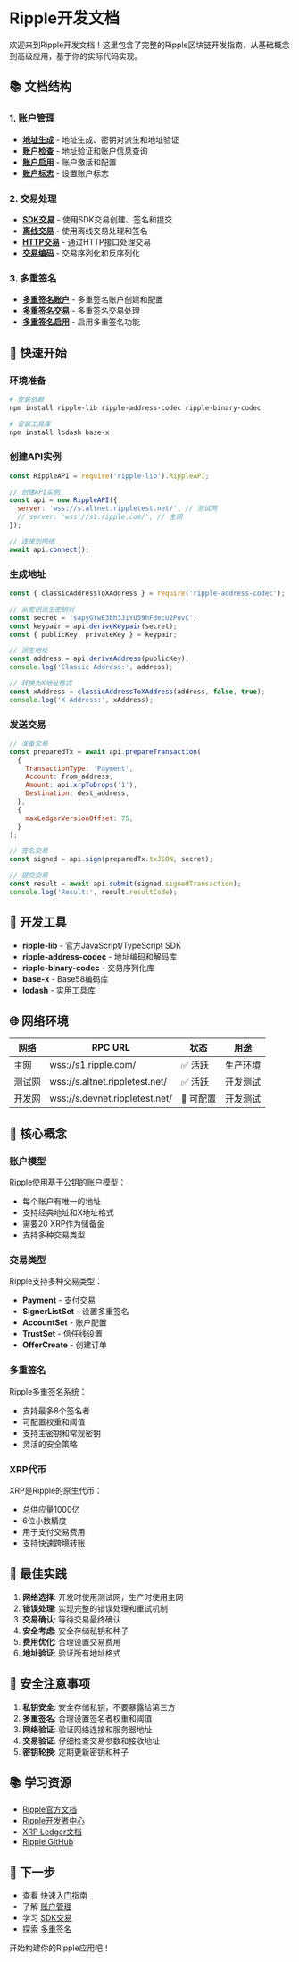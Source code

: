 # Ripple开发文档

欢迎来到Ripple开发文档！这里包含了完整的Ripple区块链开发指南，从基础概念到高级应用，基于你的实际代码实现。

## 📚 文档结构

### 1. 账户管理
- **[地址生成](./account/address.md)** - 地址生成、密钥对派生和地址验证
- **[账户检查](./account/check.md)** - 地址验证和账户信息查询
- **[账户启用](./account/enable.md)** - 账户激活和配置
- **[账户标志](./account/flag.md)** - 设置账户标志

### 2. 交易处理
- **[SDK交易](./tx/sign-sdk.md)** - 使用SDK交易创建、签名和提交
- **[离线交易](./tx/sign-external.md)** - 使用离线交易处理和签名
- **[HTTP交易](./tx/http.md)** - 通过HTTP接口处理交易
- **[交易编码](./tx/codec.md)** - 交易序列化和反序列化

### 3. 多重签名
- **[多重签名账户](./multisig/account.md)** - 多重签名账户创建和配置
- **[多重签名交易](./multisig/tx.md)** - 多重签名交易处理
- **[多重签名启用](./multisig/enable.md)** - 启用多重签名功能

## 🚀 快速开始

### 环境准备
```bash
# 安装依赖
npm install ripple-lib ripple-address-codec ripple-binary-codec

# 安装工具库
npm install lodash base-x
```

### 创建API实例
```javascript
const RippleAPI = require('ripple-lib').RippleAPI;

// 创建API实例
const api = new RippleAPI({
  server: 'wss://s.altnet.rippletest.net/', // 测试网
  // server: 'wss://s1.ripple.com/', // 主网
});

// 连接到网络
await api.connect();
```

### 生成地址
```javascript
const { classicAddressToXAddress } = require('ripple-address-codec');

// 从密钥派生密钥对
const secret = 'sapyGYwE3bh3JiYU59hFdecU2PovC';
const keypair = api.deriveKeypair(secret);
const { publicKey, privateKey } = keypair;

// 派生地址
const address = api.deriveAddress(publicKey);
console.log('Classic Address:', address);

// 转换为X地址格式
const xAddress = classicAddressToXAddress(address, false, true);
console.log('X Address:', xAddress);
```

### 发送交易
```javascript
// 准备交易
const preparedTx = await api.prepareTransaction(
  {
    TransactionType: 'Payment',
    Account: from_address,
    Amount: api.xrpToDrops('1'),
    Destination: dest_address,
  },
  {
    maxLedgerVersionOffset: 75,
  }
);

// 签名交易
const signed = api.sign(preparedTx.txJSON, secret);

// 提交交易
const result = await api.submit(signed.signedTransaction);
console.log('Result:', result.resultCode);
```

## 🔧 开发工具

- **ripple-lib** - 官方JavaScript/TypeScript SDK
- **ripple-address-codec** - 地址编码和解码库
- **ripple-binary-codec** - 交易序列化库
- **base-x** - Base58编码库
- **lodash** - 实用工具库

## 🌐 网络环境

| 网络   | RPC URL                        | 状态     | 用途     |
| ------ | ------------------------------ | -------- | -------- |
| 主网   | wss://s1.ripple.com/           | ✅ 活跃   | 生产环境 |
| 测试网 | wss://s.altnet.rippletest.net/ | ✅ 活跃   | 开发测试 |
| 开发网 | wss://s.devnet.rippletest.net/ | 🔧 可配置 | 开发测试 |

## 📖 核心概念

### 账户模型
Ripple使用基于公钥的账户模型：
- 每个账户有唯一的地址
- 支持经典地址和X地址格式
- 需要20 XRP作为储备金
- 支持多种交易类型

### 交易类型
Ripple支持多种交易类型：
- **Payment** - 支付交易
- **SignerListSet** - 设置多重签名
- **AccountSet** - 账户配置
- **TrustSet** - 信任线设置
- **OfferCreate** - 创建订单

### 多重签名
Ripple多重签名系统：
- 支持最多8个签名者
- 可配置权重和阈值
- 支持主密钥和常规密钥
- 灵活的安全策略

### XRP代币
XRP是Ripple的原生代币：
- 总供应量1000亿
- 6位小数精度
- 用于支付交易费用
- 支持快速跨境转账

## 🎯 最佳实践

1. **网络选择**: 开发时使用测试网，生产时使用主网
2. **错误处理**: 实现完整的错误处理和重试机制
3. **交易确认**: 等待交易最终确认
4. **安全考虑**: 安全存储私钥和种子
5. **费用优化**: 合理设置交易费用
6. **地址验证**: 验证所有地址格式

## 🔐 安全注意事项

1. **私钥安全**: 安全存储私钥，不要暴露给第三方
2. **多重签名**: 合理设置签名者权重和阈值
3. **网络验证**: 验证网络连接和服务器地址
4. **交易验证**: 仔细检查交易参数和接收地址
5. **密钥轮换**: 定期更新密钥和种子

## 📚 学习资源

- [Ripple官方文档](https://xrpl.org/docs/)
- [Ripple开发者中心](https://developers.ripple.com/)
- [XRP Ledger文档](https://xrpl.org/)
- [Ripple GitHub](https://github.com/ripple)

## 🚀 下一步

- 查看 [快速入门指南](./intro.md)
- 了解 [账户管理](./account/address.md)
- 学习 [SDK交易](./tx/sign-sdk.md)
- 探索 [多重签名](./multisig/account.md)

开始构建你的Ripple应用吧！
